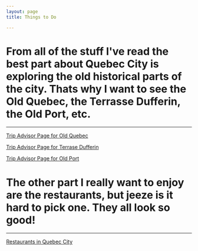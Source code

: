 ```yaml
---
layout: page
title: Things to Do

---
```


# From all of the stuff I've read the best part about Quebec City is exploring the old historical parts of the city. Thats why I want to see the Old Quebec, the Terrasse Dufferin, the Old Port, etc.

----- 


[Trip Advisor Page for Old Quebec](https://www.tripadvisor.com/Attraction_Review-g155033-d573466-Reviews-Old_Quebec-Quebec_City_Quebec.html)

[Trip Advisor Page for Terrase Dufferin](https://www.tripadvisor.com/Attraction_Review-g155033-d155589-Reviews-Terrasse_Dufferin-Quebec_City_Quebec.html)

[Trip Advisor Page for Old Port](https://www.tripadvisor.com/Attraction_Review-g155033-d169657-Reviews-Old_Port-Quebec_City_Quebec.html)


# The other part I really want to enjoy are the restaurants, but jeeze is it hard to pick one. They all look so good!

------

[Restaurants in Quebec City](https://www.tripadvisor.com/Restaurants-g155033-Quebec_City_Quebec.html)





